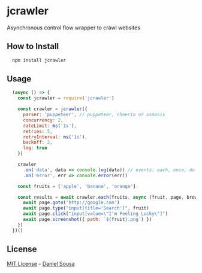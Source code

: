 # jcrawler

Asynchronous control flow wrapper to crawl websites

## How to Install

```bash
  npm install jcrawler
```

## Usage

```javascript
  (async () => {
    const jcrawler = require('jcrawler')

    const crawler = jcrawler({
      parser: 'puppeteer', // puppeteer, cheerio or osmosis
      concurrency: 2,
      rateLimit: ms('1s'),
      retries: 5,
      retryInterval: ms('1s'),
      backoff: 2,
      log: true
    })

    crawler
      .on('data', data => console.log(data)) // events: each, once, data and error
      .on('error', err => console.error(err))

    const fruits = ['apple', 'banana', 'orange']

    const results = await crawler.each(fruits, async (fruit, page, browser) => { // using puppeteer
      await page.goto('http://google.com')
      await page.type("input[title='Search']", fruit)
      await page.click("input[value=\"I'm Feeling Lucky\"]")
      await page.screenshot({ path: `${fruit}.png`) })
    })
  })()
```

## License

[MIT License](README.md) - [Daniel Sousa](https://github.com/danielfsousa)
